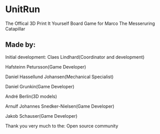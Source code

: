 # UnitRun
The Offical 3D Print It Yourself Board Game for Marco The Messeruring Catapillar

## Made by:
Initial development:
Claes Lindhard(Coordinator and development)

Hafsteinn Petursson(Game Developer)

Daniel Hassellund Johansen(Mechanical Specialist)

Daniel Grunkin(Game Developer)

André Berlin(3D models)

Arnulf Johannes Snedker-Nielsen(Game Developer)

Jakob Schauser(Game Developer)

Thank you very much to the: 
Open source community
